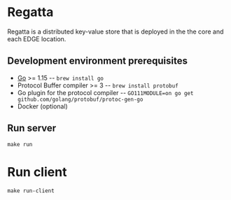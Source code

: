 # Regatta
Regatta is a distributed key-value store that is deployed in the the core and each EDGE location.

## Development environment prerequisites
* [Go](https://golang.org/) >= 1.15 -- `brew install go`
* Protocol Buffer compiler >= 3 -- `brew install protobuf`
* Go plugin for the protocol compiler -- `GO111MODULE=on go get github.com/golang/protobuf/protoc-gen-go`
* Docker (optional)

## Run server
`make run`

# Run client
`make run-client`
